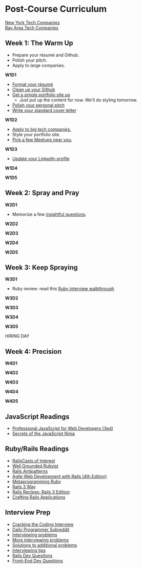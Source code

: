 # Post-Course Curriculum



[New York Tech Companies][ny-tech]    
[Bay Area Tech Companies][bay-tech]


[ny-tech]: https://docs.google.com/a/appacademy.io/spreadsheet/ccc?key=0AnnoREts_wUydEk1Z25ER3V4aTdsWjlMRTVmWC1BU2c#gid=0
[bay-tech]: https://docs.google.com/a/appacademy.io/spreadsheet/ccc?key=0AnnoREts_wUydFpJSVZLM25wdmc0Vk56UzEwUzJiY3c#gid=0


## Week 1: The Warm Up
* Prepare your résumé and Github.
* Polish your pitch.
* Apply to large companies.

**W1D1**

* [Format your résumé][resume]
* [Clean up your Github][github]
* [Get a simple portfolio site up][portfolio]
     * Just put up the content for now. We'll do styling tomorrow.
* [Polish your personal pitch][personal-pitch]
* [Write your standard cover letter][cover-letter]

[resume]: ./self-presentation/resume.md
[github]: ./self-presentation/github.md
[portfolio]: ./self-presentation/portfolio.md
[personal-pitch]: ./self-presentation/personal_pitch.md
[cover-letter]: ./self-presentation/cover_letter.md

**W1D2**

* [Apply to big tech companies.][fortune500]
* Style your portfolio site.
* [Pick a few Meetups near you.][meetups]

[fortune500]: ./mass-applying/fortune500.md
[meetups]: ./engineering_culture/meetups.md

**W1D3**

* [Update your LinkedIn profile][linkedin]

[linkedin]: ./self-presentation/linkedin.md

**W1D4**


**W1D5**


## Week 2: Spray and Pray

**W2D1**

* Memorize a few [insightful questions][good-questions].

[good-questions]: ./self-presentation/good_questions.md

**W2D2**


**W2D3**


**W2D4**


**W2D5**


## Week 3: Keep Spraying

**W3D1**

* Ruby review: read this [Ruby interview walkthrough][ruby-interview-walkthrough]

[ruby-interview-walkthrough]: https://gist.github.com/ryansobol/5252653

**W3D2**


**W3D3**


**W3D4**


**W3D5**

HIRING DAY


## Week 4: Precision

**W4D1**


**W4D2**


**W4D3**


**W4D4**


**W4D5**


## JavaScript Readings

* [Professional JavaScript for Web Developers (3ed)][professional-js]
* [Secrets of the JavaScript Ninja][javascript-ninja]

[professional-js]: http://www.wrox.com/WileyCDA/WroxTitle/Professional-JavaScript-for-Web-Developers-3rd-Edition.productCd-1118222199.html
[javascript-ninja]: http://www.amazon.com/Secrets-JavaScript-Ninja-John-Resig/dp/193398869X

## Ruby/Rails Readings

* [RailsCasts of Interest][rails-casts]
* [Well Grounded Rubyist][well-grounded-rubyist]
* [Rails Antipatterns][rails-antipatterns]
* [Agile Web Development with Rails (4th Edition)][agile-web-dev]
* [Metaprogramming Ruby][metaprogramming]
* [Rails 3 Way][rails-3-way]
* [Rails Recipes: Rails 3 Edition][rails-recipes]
* [Crafting Rails Applications][crafting-rails-apps]

[rails-antipatterns]: http://www.amazon.com/Rails-AntiPatterns-Refactoring-Addison-Wesley-Professional/dp/0321604814
[agile-web-dev]: http://pragprog.com/book/rails4/agile-web-development-with-rails
[metaprogramming]: http://www.amazon.com/Metaprogramming-Ruby-Program-Like-Pros/dp/1934356476
[rails-3-way]: http://www.amazon.com/Rails-Way-Addison-Wesley-Professional-Ruby/dp/0321601661
[crafting-rails-apps]: http://pragprog.com/book/jvrails/crafting-rails-applications
[rails-recipes]: http://pragprog.com/book/rr2/rails-recipes
[rails-casts]: ./rails-casts-of-interest.md
[well-grounded-rubyist]: http://www.manning.com/black2/


## Interview Prep

* [Cracking the Coding Interview][cracking-the-coding-interview]
* [Daily Programmer Subreddit][dailyprogrammer]
* [Interviewing problems][whiteboard-problems]
* [More interviewing problems][more-problems]
* [Solutions to additional problems][more-solutions]
* [Interviewing tips][iview-tips]
* [Rails Dev Quesitons][rails-dev-questions]
* [Front-End Dev Questions][front-end-questions]

[dailyprogrammer]: http://www.reddit.com/r/dailyprogrammer
[cracking-the-coding-interview]: http://www.amazon.com/Cracking-Coding-Interview-Programming-Questions/dp/098478280X
[whiteboard-problems]: ./whiteboard-problems.md
[more-problems]: ./problems/more_problems.md
[more-solutions]: ./problems/more_solutions.md
[iview-tips]: ./interviewing-tips.md
[rails-dev-questions]: https://gist.github.com/ryansobol/5252653
[front-end-questions]: https://github.com/darcyclarke/Front-end-Developer-Interview-Questions
